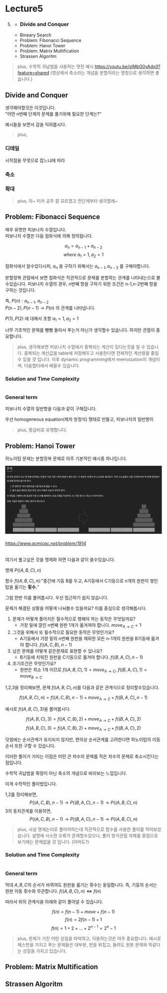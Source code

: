 # Lecture5

5. * ### Divide and Conquer
   * Bineary Search
   * Problem: Fibonacci Sequence
   * Problem: Hanoi Tower
   * Problem: Matrix Multification
   * Strassen Algoritm


> plus, 수학적 귀납법을 사용하는 멋진 예시 https://youtu.be/sIMbG0yAdx0?feature=shared (영상에서 축소라는 개념을 분할이라는 명칭으로 생각하면 좋습니다.)


## Divide and Conquer

생각해야할것은 이것입니다.   
"어떤 n번째 단계의 문제를 풀기위해 필요한 단계는?"

예시들을 보면서 감을 익혀봅시다.

> plus, 

### 디테일
시작점을 무엇으로 잡느냐에 따라 

### 축소


### 확대

> plus, 아~ 미카 공주 잘 모르겠고 전단계부터 생각할레~





## Problem: Fibonacci Sequence

매우 유명한 피보나치 수열입니다.   
피보나치 수열은 다음 점화식에 의해 정의됩니다.  

$$a_{n}=a_{n-1}+a_{n-2}$$
$$where\ a_1=1,a_2=1$$

점화식에서 알수있다시피, $a_{n}$ 을 구하기 위해서는 $a_{n-1}, a_{n-2}$ 를 구해야합니다.

분할정복 관점에서 보면 점화식은 직관적으로 문제를 분할하는 관계를 나타내는으로 볼수있습니다. 피보나치 수열의 경우, n번째 항을 구하기 위한 조건은 n-1,n-2번째 항을 구하는 것입니다.

즉, $P(n): a_{n-1},\ a_{n-2}$    
$P(n-2), P(n-1)\to P(n)$ 의 관계를 나타냅니다.

$P(1), P(2)$ 에 대해서 초항 $a_1=1,a_2=1$

너무 기초적인 문제를 뺑뺑 돌아서 푸는거 아닌가 생각할수 있습니다. 하지만 관점이 중요합니다.





> plus, 생각해보면 피보나치 수열에서 중복되는 계산이 있다는것을 알 수 있습니다. 중복되는 계산값을 table에 저장해두고 사용한다면 전체적인 계산량을 줄일수 있을 것 입니다. 이후 dynamic programming에서 memoization의 개념이며, 다음쳅터에서 배울수 있습니다.

### Solution and Time Complexity

```cpp

```


### General term
피보나치 수열의 일반항을 다음과 같이 구해집니다.

우선 homogeneous equation(제차 방정식) 형태로 만들고, 피보나치의 일반항이 

> plus, 황금비로 유명합니다.








## Problem: Hanoi Tower

하노이탑 문제는 분할정복 문제로 아주 기본적인 예시중 하나입니다.

![Hanoi](./img/lecture5/Hanoi.png)
###### https://www.acmicpc.net/problem/1914


여기서 풀고싶은 것을 명제화 하면 다음과 같이 쓸수있습니다.

명제 $P((A,B,C),n)$

함수 $f((A,B,C),n):$"중간에 기둥 B를 두고, A기둥에서 C기둥으로 n개의 원판이 쌓인 탑을 옮기는 __횟수.__"

그럼 한번 이를 풀어봅시다. 우선 접근하기 쉽지 않습니다.

문제가 해결된 상황을 어떻게 나눠볼수 있을까요? 이를 중심으로 생각해봅시다.

1. 문제가 어떻게 풀어지든 필수적으로 행해야 하는 동작은 무엇일까요?
   * 가장 밑에 깔린 n번째 원판 1개가 옮겨져야 합니다. $move_{A\to C} = 1$
2. 그것을 위해서 또 필수적으로 필요한 동작은 무엇인가요?
   * A기둥에서 가장 밑의 n번째 원판을 제외한 모든 n-1개의 원판을 B기둥에 옮겨야 합니다. $f((A,C,B),n-1)$
3. 남은 문제를 어떻게 같은문제로 표현할 수 있나요?
   * B기둥에 치워진 원판을 C기둥으로 옮겨야 합니다. $f((B,A,C),n-1)$
4. 초기조건은 무엇인가요?
   * 원판은 최소 1개 이므로 $f((A,B,C),1)=move_{A\to C},\ f((B,A,C),1)=move_{B\to C}$

1,2,3을 정리해보면, 문제 $f((A,B,C),n)$를 다음과 같은 관계식으로 정리할수있습니다.

$$f((A,B,C),n)=f((A,C,B),n-1)+move_{A\to C}+f((B,A,C),n-1)$$

예시로 $f((A,B,C),3)$을 풀어봅시다.

$$f((A,B,C),3)=f((A,C,B),2)+move_{A\to C}+f((B,A,C),2)$$
$$f((A,B,C),3)=f((A,C,B),2)+move_{A\to C}+f((B,A,C),2)$$

덧셈에는 순서관계가 유지되지 않지만, 편의상 순서관계를 고려한다면 하노이탑의 이동순서 또한 구할 수 있습니다.

이러한 풀이가 가지는 이점은 어떤 큰 차수의 문제를 작은 차수의 문제로 축소시킨다는 점입니다.

수학적 귀납법을 확장이 아닌 축소의 개념으로 바라보는 느낌입니다.

이게 수학적인 풀이법입니다.



1,2를 정리해보면, 
$$P((A,C,B),n-1)\to P((B,A,C),n-1)\to P((A,B,C),n)$$
3의 동치관계를 이용하면,
$$P((A,C,B),n-1)\to P((B,A,C),n-1)\to P((A,B,C),n)$$

> plus, 사실 명제논리로 풀어야하는데 직관적으로 함수를 사용한 풀이를 적어보았습니다. 설명에 사소한 오류가 존재할수있으나, 풀이 방식관점 자체를 중점으로 보기에는 문제없을 것 입니다. (아마도?)

### Solution and Time Complexity

```cpp

```

### General term

막대 $A,B,C$의 순서가 바뀌여도 원판을 옮기는 횟수는 동일합니다. 즉, 기둥의 순서는 원판 이동 횟수와 무관합니다. $f((A,B,C),n)\iff f(n)$

따라서 위의 관계식을 아래와 같이 풀어낼 수 있습니다.

$$f(n)=f(n-1)+move+f(n-1)$$
$$f(n)=2f(n-1)+1$$
$$f(n) = 1+2+...+2^{n-1} = 2^{n}-1$$

> plus, 문제가 가진 어떤 성질을 파악하고, 이용하는것은 아주 중요합니다. 예시로 체스판을 가지고 푸는 문제들은 대부분, 판을 뒤집고, 돌려도 원본 문제와 똑같다는 성질을 가지고 있습니다.








## Problem: Matrix Multification

## Strassen Algoritm